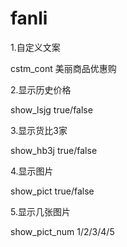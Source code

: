 # fanli

1.自定义文案

cstm_cont    美丽商品优惠购

2.显示历史价格

show_lsjg    true/false 

3.显示货比3家

show_hb3j    true/false

4.显示图片

show_pict    true/false

5.显示几张图片

show_pict_num 1/2/3/4/5                     
